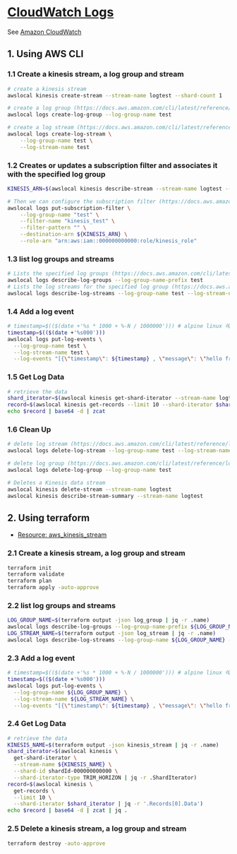 # [CloudWatch Logs](https://docs.localstack.cloud/user-guide/aws/logs/)

See [Amazon CloudWatch](https://docs.aws.amazon.com/AmazonCloudWatch/latest/monitoring/WhatIsCloudWatch.html)

## 1. Using AWS CLI

### 1.1 Create a kinesis stream, a log group and stream

```sh
# create a kinesis stream
awslocal kinesis create-stream --stream-name logtest --shard-count 1

# create a log group (https://docs.aws.amazon.com/cli/latest/reference/logs/create-log-group.html)
awslocal logs create-log-group --log-group-name test

# create a log stream (https://docs.aws.amazon.com/cli/latest/reference/logs/create-log-stream.html)
awslocal logs create-log-stream \
	--log-group-name test \
	--log-stream-name test
```

### 1.2 Creates or updates a subscription filter and associates it with the specified log group

```sh
KINESIS_ARN=$(awslocal kinesis describe-stream --stream-name logtest --query StreamDescription.StreamARN --output text)

# Then we can configure the subscription filter (https://docs.aws.amazon.com/cli/latest/reference/logs/put-subscription-filter.html)
awslocal logs put-subscription-filter \
    --log-group-name "test" \
    --filter-name "kinesis_test" \
    --filter-pattern "" \
    --destination-arn ${KINESIS_ARN} \
    --role-arn "arn:aws:iam::000000000000:role/kinesis_role"
```

### 1.3 list log groups and streams

```sh
# Lists the specified log groups (https://docs.aws.amazon.com/cli/latest/reference/logs/describe-log-groups.html)
awslocal logs describe-log-groups --log-group-name-prefix test
# Lists the log streams for the specified log group (https://docs.aws.amazon.com/cli/latest/reference/logs/describe-log-streams.html)
awslocal logs describe-log-streams --log-group-name test --log-stream-name-prefix test
```

### 1.4 Add a log event

```sh
# timestamp=$(($(date +'%s * 1000 + %-N / 1000000'))) # alpine linux 에서는 %N 처리 안됨
timestamp=$(($(date +'%s000')))
awslocal logs put-log-events \
  --log-group-name test \
  --log-stream-name test \
  --log-events "[{\"timestamp\": ${timestamp} , \"message\": \"hello from cloudwatch\"}]"
```

### 1.5 Get Log Data

```sh
# retrieve the data
shard_iterator=$(awslocal kinesis get-shard-iterator --stream-name logtest --shard-id shardId-000000000000 --shard-iterator-type TRIM_HORIZON | jq -r .ShardIterator)
record=$(awslocal kinesis get-records --limit 10 --shard-iterator $shard_iterator | jq -r '.Records[0].Data')
echo $record | base64 -d | zcat
```

### 1.6 Clean Up

```sh
# delete log stream (https://docs.aws.amazon.com/cli/latest/reference/logs/delete-log-stream.html)
awslocal logs delete-log-stream --log-group-name test --log-stream-name test

# delete log group (https://docs.aws.amazon.com/cli/latest/reference/logs/delete-log-group.html)
awslocal logs delete-log-group --log-group-name test

# Deletes a Kinesis data stream
awslocal kinesis delete-stream --stream-name logtest
awslocal kinesis describe-stream-summary --stream-name logtest
```

## 2. Using terraform

- [Resource: aws_kinesis_stream](https://registry.terraform.io/providers/hashicorp/aws/latest/docs/resources/kinesis_stream)

### 2.1 Create a kinesis stream, a log group and stream

```sh
terraform init
terraform validate
terraform plan
terraform apply -auto-approve
```

### 2.2 list log groups and streams

```sh
LOG_GROUP_NAME=$(terraform output -json log_group | jq -r .name)
awslocal logs describe-log-groups --log-group-name-prefix ${LOG_GROUP_NAME}
LOG_STREAM_NAME=$(terraform output -json log_stream | jq -r .name)
awslocal logs describe-log-streams --log-group-name ${LOG_GROUP_NAME} --log-stream-name-prefix ${LOG_STREAM_NAME}
```

### 2.3 Add a log event

```sh
# timestamp=$(($(date +'%s * 1000 + %-N / 1000000'))) # alpine linux 에서는 %N 처리 안됨
timestamp=$(($(date +'%s000')))
awslocal logs put-log-events \
  --log-group-name ${LOG_GROUP_NAME} \
  --log-stream-name ${LOG_STREAM_NAME} \
  --log-events "[{\"timestamp\": ${timestamp} , \"message\": \"hello from cloudwatch\"}]"
```

### 2.4 Get Log Data

```sh
# retrieve the data
KINESIS_NAME=$(terraform output -json kinesis_stream | jq -r .name)
shard_iterator=$(awslocal kinesis \
  get-shard-iterator \
  --stream-name ${KINESIS_NAME} \
  --shard-id shardId-000000000000 \
  --shard-iterator-type TRIM_HORIZON | jq -r .ShardIterator)
record=$(awslocal kinesis \
  get-records \
  --limit 10 \
  --shard-iterator $shard_iterator | jq -r '.Records[0].Data')
echo $record | base64 -d | zcat | jq .
```

### 2.5 Delete a kinesis stream, a log group and stream

```sh
terraform destroy -auto-approve
```

